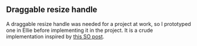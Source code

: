 ## Draggable resize handle
A draggable resize handle was needed for a project at work, so I prototyped one in Ellie before implementing it in the project.
It is a crude implementation inspired by [this SO post](https://stackoverflow.com/a/55202728).